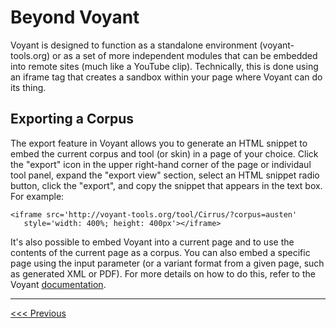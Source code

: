 # Beyond Voyant

Voyant is designed to function as a standalone environment (voyant-tools.org) or as a set of more independent modules that can be embedded into remote sites (much like a YouTube clip). Technically, this is done using an iframe tag that creates a sandbox within your page where Voyant can do its thing.

## Exporting a Corpus

The export feature in Voyant allows you to generate an HTML snippet to embed the current corpus and tool (or skin) in a page of your choice. Click the "export" icon in the upper right-hand corner of the page or individaul tool panel, expand the "export view" section, select an HTML snippet radio button, click the "export", and copy the snippet that appears in the text box. For example:
 
 ```
 <iframe src='http://voyant-tools.org/tool/Cirrus/?corpus=austen'
    style='width: 400%; height: 400px'></iframe>
```

It's also possible to embed Voyant into a current page and to use the contents of the current page as a corpus. You can also embed a specific page using the input parameter (or a variant format from a given page, such as generated XML or PDF). For more details on how to do this, refer to the Voyant [documentation](https://voyant-tools.org/docs/#!/guide/embedding).

---

[<<< Previous](5-advanced.md)
